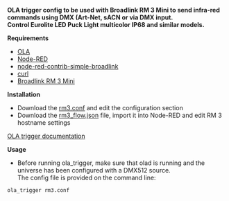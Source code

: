 **OLA trigger config to be used with Broadlink RM 3 Mini to send infra-red commands using DMX (Art-Net, sACN or via DMX input.**  
**Control Eurolite LED Puck Light multicolor IP68 and similar models.**

**Requirements**

* [OLA](https://www.openlighting.org/ola)
* [Node-RED](https://nodered.org)
* [node-red-contrib-simple-broadlink](https://flows.nodered.org/node/node-red-contrib-simple-broadlink)
* [curl](https://curl.haxx.se)
* [Broadlink RM 3 Mini](https://www.ibroadlink.com)


**Installation**
  
* Download the [rm3.conf](rm3.conf) and edit the configuration section
* Download the [rm3_flow.json](rm3_flow.json) file, import it into Node-RED and edit RM 3 hostname settings

[OLA trigger documentation](https://www.openlighting.org/ola/advanced-topics/ola-dmx-trigger/)

**Usage** 

* Before running ola_trigger, make sure that olad is running and the universe has been configured with a DMX512 source.  
The config file is provided on the command line:

`ola_trigger rm3.conf`
